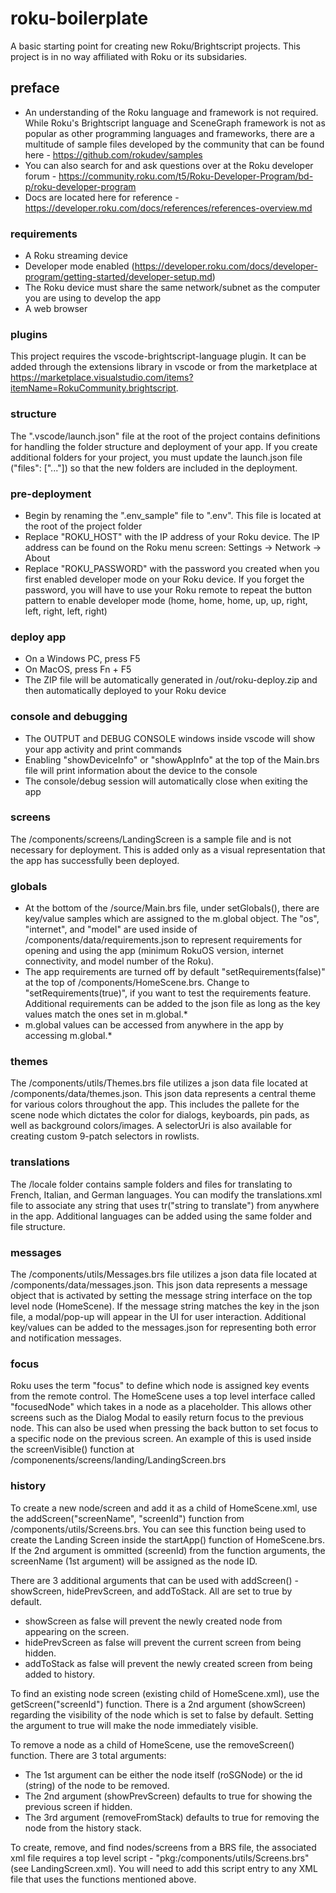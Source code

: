 # roku-boilerplate
A basic starting point for creating new Roku/Brightscript projects. This project is in no way affiliated with Roku or its subsidaries.

## preface
 - An understanding of the Roku language and framework is not required. While Roku's Brightscript language and SceneGraph framework is not as popular as other programming languages and frameworks, there are a multitude of sample files developed by the community that can be found here - https://github.com/rokudev/samples
 - You can also search for and ask questions over at the Roku developer forum - https://community.roku.com/t5/Roku-Developer-Program/bd-p/roku-developer-program
 - Docs are located here for reference - https://developer.roku.com/docs/references/references-overview.md

### requirements
 - A Roku streaming device
 - Developer mode enabled (https://developer.roku.com/docs/developer-program/getting-started/developer-setup.md)
 - The Roku device must share the same network/subnet as the computer you are using to develop the app
 - A web browser

### plugins
This project requires the vscode-brightscript-language plugin. It can be added through the extensions library in vscode or from the marketplace at https://marketplace.visualstudio.com/items?itemName=RokuCommunity.brightscript.

### structure
The ".vscode/launch.json" file at the root of the project contains definitions for handling the folder structure and deployment of your app. If you create additional folders for your project, you must update the launch.json file ("files": ["..."]) so that the new folders are included in the deployment.

### pre-deployment
 - Begin by renaming the ".env_sample" file to ".env". This file is located at the root of the project folder
 - Replace "ROKU_HOST" with the IP address of your Roku device. The IP address can be found on the Roku menu screen:  Settings -> Network -> About
 - Replace "ROKU_PASSWORD" with the password you created when you first enabled developer mode on your Roku device. If you forget the password, you will have to use your Roku remote to repeat the button pattern to enable developer mode (home, home, home, up, up, right, left, right, left, right)

### deploy app
 - On a Windows PC, press F5
 - On MacOS, press Fn + F5
 - The ZIP file will be automatically generated in /out/roku-deploy.zip and then automatically deployed to your Roku device

### console and debugging
 - The OUTPUT and DEBUG CONSOLE windows inside vscode will show your app activity and print commands
 - Enabling "showDeviceInfo" or "showAppInfo" at the top of the Main.brs file will print information about the device to the console
 - The console/debug session will automatically close when exiting the app

### screens
The /components/screens/LandingScreen is a sample file and is not necessary for deployment. This is added only as a visual representation that the app has successfully been deployed.

### globals
 - At the bottom of the /source/Main.brs file, under setGlobals(), there are key/value samples which are assigned to the m.global object. The "os", "internet", and "model" are used inside of /components/data/requirements.json to represent requirements for opening and using the app (minimum RokuOS version, internet connectivity, and model number of the Roku).
 - The app requirements are turned off by default "setRequirements(false)" at the top of /components/HomeScene.brs. Change to "setRequirements(true)", if you want to test the requirements feature. Additional requirements can be added to the json file as long as the key values match the ones set in m.global.*
 - m.global values can be accessed from anywhere in the app by accessing m.global.* 

### themes
The /components/utils/Themes.brs file utilizes a json data file located at /components/data/themes.json. This json data represents a central theme for various colors throughout the app. This includes the pallete for the scene node which dictates the color for dialogs, keyboards, pin pads, as well as background colors/images. A selectorUri is also available for creating custom 9-patch selectors in rowlists.

### translations
The /locale folder contains sample folders and files for translating to French, Italian, and German languages. You can modify the translations.xml file to associate any string that uses tr("string to translate") from anywhere in the app. Additional languages can be added using the same folder and file structure.

### messages
The /components/utils/Messages.brs file utilizes a json data file located at /components/data/messages.json. This json data represents a message object that is activated by setting the message string interface on the top level node (HomeScene). If the message string matches the key in the json file, a modal/pop-up will appear in the UI for user interaction. Additional key/values can be added to the messages.json for representing both error and notification messages.

### focus
Roku uses the term "focus" to define which node is assigned key events from the remote control. The HomeScene uses a top level interface called "focusedNode" which takes in a node as a placeholder. This allows other screens such as the Dialog Modal to easily return focus to the previous node. This can also be used when pressing the back button to set focus to a specific node on the previous screen. An example of this is used inside the screenVisible() function at /componenents/screens/landing/LandingScreen.brs

### history
To create a new node/screen and add it as a child of HomeScene.xml, use the addScreen("screenName", "screenId") function from /components/utils/Screens.brs. You can see this function being used to create the Landing Screen inside the startApp() function of HomeScene.brs. If the 2nd argument is ommitted (screenId) from the function arguments, the screenName (1st argument) will be assigned as the node ID.

There are 3 additional arguments that can be used with addScreen() - showScreen, hidePrevScreen, and addToStack. All are set to true by default. 
- showScreen as false will prevent the newly created node from appearing on the screen.
- hidePrevScreen as false will prevent the current screen from being hidden.
- addToStack as false will prevent the newly created screen from being added to history.

To find an existing node screen (existing child of HomeScene.xml), use the getScreen("screenId") function. There is a 2nd argument (showScreen) regarding the visibility of the node which is set to false by default. Setting the argument to true will make the node immediately visible.

To remove a node as a child of HomeScene, use the removeScreen() function. There are 3 total arguments:
 - The 1st argument can be either the node itself (roSGNode) or the id (string) of the node to be removed.
 - The 2nd argument (showPrevScreen) defaults to true for showing the previous screen if hidden.
 - The 3rd argument (removeFromStack) defaults to true for removing the node from the history stack.

To create, remove, and find nodes/screens from a BRS file, the associated xml file requires a top level script - "pkg:/components/utils/Screens.brs" (see LandingScreen.xml). You will need to add this script entry to any XML file that uses the functions mentioned above.